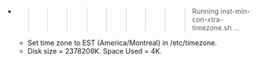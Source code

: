 * >>>>>>>>> Running inst-min-con-xtra-timezone.sh ...
  * Set time zone to EST (America/Montreal) in /etc/timezone.
  * Disk size = 2378208K. Space Used = 4K.
